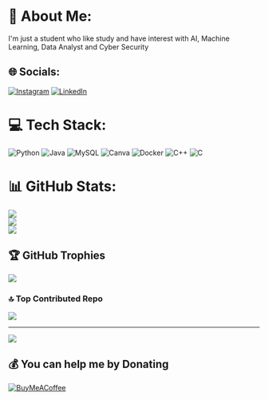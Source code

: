 # 💫 About Me:
I'm just a student who like study and have interest with AI, Machine Learning, Data Analyst and Cyber Security


## 🌐 Socials:
[![Instagram](https://img.shields.io/badge/Instagram-%23E4405F.svg?logo=Instagram&logoColor=white)](https://instagram.com/ariawidura_) [![LinkedIn](https://img.shields.io/badge/LinkedIn-%230077B5.svg?logo=linkedin&logoColor=white)](https://linkedin.com/in/ariawidura) 

# 💻 Tech Stack:
![Python](https://img.shields.io/badge/python-3670A0?style=for-the-badge&logo=python&logoColor=ffdd54) ![Java](https://img.shields.io/badge/java-%23ED8B00.svg?style=for-the-badge&logo=openjdk&logoColor=white) ![MySQL](https://img.shields.io/badge/mysql-4479A1.svg?style=for-the-badge&logo=mysql&logoColor=white) ![Canva](https://img.shields.io/badge/Canva-%2300C4CC.svg?style=for-the-badge&logo=Canva&logoColor=white) ![Docker](https://img.shields.io/badge/docker-%230db7ed.svg?style=for-the-badge&logo=docker&logoColor=white) ![C++](https://img.shields.io/badge/c++-%2300599C.svg?style=for-the-badge&logo=c%2B%2B&logoColor=white) ![C](https://img.shields.io/badge/c-%2300599C.svg?style=for-the-badge&logo=c&logoColor=white)
# 📊 GitHub Stats:
![](https://github-readme-stats.vercel.app/api?username=ariawiduraa&theme=github_dark&hide_border=false&include_all_commits=true&count_private=false)<br/>
![](https://nirzak-streak-stats.vercel.app/?user=ariawiduraa&theme=github_dark&hide_border=false)<br/>
![](https://github-readme-stats.vercel.app/api/top-langs/?username=ariawiduraa&theme=github_dark&hide_border=false&include_all_commits=true&count_private=false&layout=compact)

## 🏆 GitHub Trophies
![](https://github-profile-trophy.vercel.app/?username=ariawiduraa&theme=radical&no-frame=true&no-bg=false&margin-w=4)

### 🔝 Top Contributed Repo
![](https://github-contributor-stats.vercel.app/api?username=ariawiduraa&limit=5&theme=dark&combine_all_yearly_contributions=true)

---
[![](https://visitcount.itsvg.in/api?id=ariawiduraa&icon=4&color=0)](https://visitcount.itsvg.in)

  ## 💰 You can help me by Donating
  [![BuyMeACoffee](https://img.shields.io/badge/Buy%20Me%20a%20Coffee-ffdd00?style=for-the-badge&logo=buy-me-a-coffee&logoColor=black)](https://trakteer.id/aria_widura) 

  
<!-- Proudly created with GPRM ( https://gprm.itsvg.in ) -->
